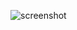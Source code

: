 ![screenshot](https://www.google.com/search?sca_esv=01cba71388b00108&rlz=1CAFYBR_enCA974&q=python+cool&udm=2&fbs=AEQNm0A633aOWMcGwo5EkodWqZWQxPIwflRJ4Hu3ORx2YNN2hMyLXvg7YutBzzEkH5jrqRZVNqsK5Bw5ddbAfF-taybgSSQV7ogjWSUk63vkbvL-w-2sTerjJ7a1qtv8zFo28s-nc22keo6muysMGbl8BCfSSXh3FGk1ZY3eeYssKJviJNVvetGnAw9RLPW_1hjO4UjKh9TyvNHuCY5y8W_08ktHQZ8ciA&sa=X&ved=2ahUKEwi5lKqSztmJAxWzjYkEHaO1HAkQtKgLegQIFhAB&biw=1282&bih=745&dpr=1.76&safe=active&ssui=on#vhid=SRjYUAK8WSbL0M&vssid=mosaic)

